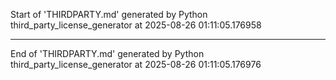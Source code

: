 Start of 'THIRDPARTY.md' generated by Python third_party_license_generator at 2025-08-26 01:11:05.176958

----------------------------------------

End of 'THIRDPARTY.md' generated by Python third_party_license_generator at 2025-08-26 01:11:05.176976

